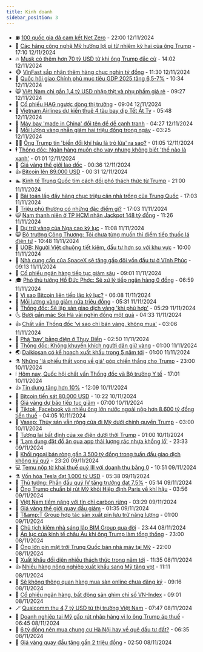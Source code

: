 ```yaml
---
title: Kinh doanh
sidebar_position: 3
---
```


<!-- vnexpress-kinh-doanh:START -->
- ⛽️ [100 quốc gia đã cam kết Net Zero](https://vnexpress.net/100-quoc-gia-da-cam-ket-net-zero-4815232.html) - 22:00 12/11/2024
- 🐲 [Các hãng công nghệ Mỹ hưởng lợi gì từ nhiệm kỳ hai của ông Trump](https://vnexpress.net/cac-hang-cong-nghe-my-huong-loi-gi-tu-nhiem-ky-hai-cua-ong-trump-4815132.html) - 17:10 12/11/2024
- 🔥 [Musk có thêm hơn 70 tỷ USD từ khi ông Trump đắc cử](https://vnexpress.net/musk-co-them-hon-70-ty-usd-tu-khi-ong-trump-dac-cu-4815320.html) - 14:02 12/11/2024
- 🐵 [VinFast sắp nhận thêm hàng chục nghìn tỷ đồng](https://vnexpress.net/vinfast-sap-nhan-them-hang-chuc-nghin-ty-dong-4815284.html) - 11:30 12/11/2024
- 🦅 [Quốc hội giao Chính phủ mục tiêu GDP 2025 tăng 6,5-7%](https://vnexpress.net/quoc-hoi-giao-chinh-phu-muc-tieu-gdp-2025-tang-6-5-7-4815248.html) - 10:34 12/11/2024
- 😺 [Việt Nam chi gần 1,4 tỷ USD nhập thịt và phụ phẩm giá rẻ](https://vnexpress.net/viet-nam-chi-gan-1-4-ty-usd-nhap-thit-va-phu-pham-gia-re-4815211.html) - 09:27 12/11/2024
- 🤩 [Cổ phiếu HAG ngược dòng thị trường](https://vnexpress.net/chung-khoan-hom-nay-12-11-co-phieu-hag-nguoc-dong-thi-truong-4815219.html) - 09:04 12/11/2024
- 🌮 [Vietnam Airlines dự kiến thuê 4 tàu bay dịp Tết Ất Tỵ](https://vnexpress.net/vietnam-airlines-du-kien-thue-4-tau-bay-dip-tet-at-ty-4815112.html) - 05:48 12/11/2024
- 🧰 [Máy bay &#39;made in China&#39; đổi tên để dễ cạnh tranh](https://vnexpress.net/may-bay-made-in-china-doi-ten-de-de-canh-tranh-4815014.html) - 04:27 12/11/2024
- 🤔 [Mỗi lượng vàng nhẫn giảm hai triệu đồng trong ngày](https://vnexpress.net/gia-vang-giam-them-1-trieu-dong-moi-luong-4814989.html) - 03:25 12/11/2024
- 🧑‍💻 [Ông Trump tin &#39;biến đổi khí hậu là trò lừa&#39; ra sao?](https://vnexpress.net/ong-trump-tin-bien-doi-khi-hau-la-tro-lua-ra-sao-4814750.html) - 01:05 12/11/2024
- 🕴 [Thống đốc: Ngân hàng muốn cho vay nhưng không biết &#39;thế nào là xanh&#39;](https://vnexpress.net/20-du-no-vay-ngan-hang-duoc-danh-gia-rui-ro-voi-moi-truong-4814687.html) - 01:01 12/11/2024
- 🦩 [Giá vàng thế giới lao dốc](https://vnexpress.net/gia-vang-the-gioi-lao-doc-4814931.html) - 00:36 12/11/2024
- 👍 [Bitcoin lên 89.000 USD](https://vnexpress.net/gia-bitcoin-hom-nay-12-11-btc-tang-len-89-000-usd-von-hoa-vuot-qua-bac-4814926.html) - 00:31 12/11/2024
- 🏊 [Kinh tế Trung Quốc tìm cách đối phó thách thức từ Trump](https://vnexpress.net/kinh-te-trung-quoc-tim-cach-doi-pho-thach-thuc-tu-trump-4814657.html) - 21:00 11/11/2024
- 🤡 [Bài toán lấp đầy hàng chục triệu căn nhà trống của Trung Quốc](https://vnexpress.net/bai-toan-lap-day-hang-chuc-trieu-can-nha-trong-cua-trung-quoc-4812427.html) - 17:03 11/11/2024
- 👀 [Triệu phú thường có những đặc điểm gì?](https://vnexpress.net/trieu-phu-thuong-co-nhung-dac-diem-gi-4809941.html) - 17:03 11/11/2024
- 😺 [Nam thanh niên ở TP HCM nhận Jackpot 148 tỷ đồng](https://vnexpress.net/nam-thanh-nien-o-tp-hcm-nhan-jackpot-148-ty-dong-4814845.html) - 11:26 11/11/2024
- 🦣 [Dự trữ vàng của Nga cao kỷ lục](https://vnexpress.net/du-tru-vang-cua-nga-cao-ky-luc-4814790.html) - 11:08 11/11/2024
- 😺 [Bộ trưởng Công Thương: Tôi chưa từng muốn thí điểm tiếp thuốc lá điện tử](https://vnexpress.net/bo-truong-cong-thuong-toi-chua-tung-muon-thi-diem-tiep-thuoc-la-dien-tu-4814835.html) - 10:48 11/11/2024
- 💼 [UOB: Người Việt chuộng tiết kiệm, đầu tư hơn so với khu vực](https://vnexpress.net/uob-nguoi-viet-chuong-tiet-kiem-dau-tu-hon-so-voi-khu-vuc-4813863.html) - 10:00 11/11/2024
- 🤗 [Nhà cung cấp của SpaceX sẽ tăng gấp đôi vốn đầu tư ở Vĩnh Phúc](https://vnexpress.net/nha-cung-cap-cua-spacex-se-tang-gap-doi-von-dau-tu-o-vinh-phuc-4814797.html) - 09:13 11/11/2024
- 👀 [Cổ phiếu ngân hàng tiếp tục giảm sâu](https://vnexpress.net/chung-khoan-hom-nay-11-11-co-phieu-ngan-hang-tiep-tuc-chiet-khau-4814765.html) - 09:01 11/11/2024
- 🎓 [Phó thủ tướng Hồ Đức Phớc: Sẽ xử lý tiếp ngân hàng 0 đồng](https://vnexpress.net/chat-van-thong-doc-chieu-11-11-4814678-tong-thuat.html) - 06:59 11/11/2024
- 🗽 [Vì sao Bitcoin liên tiếp lập kỷ lục?](https://vnexpress.net/gia-bitcoin-hom-nay-11-11-vi-sao-bitcoin-lap-ky-luc-lien-tuc-4814629.html) - 06:08 11/11/2024
- 🚀 [Mỗi lượng vàng giảm nửa triệu đồng](https://vnexpress.net/moi-luong-vang-giam-vai-tram-ngan-dong-4814619.html) - 05:31 11/11/2024
- 🤗 [Thống đốc: Sẽ lập sàn giao dịch vàng &#39;khi phù hợp&#39;](https://vnexpress.net/thong-doc-se-lap-san-giao-dich-vang-khi-phu-hop-4814599.html) - 05:29 11/11/2024
- 🌜 [Bưởi gắn mác Soi Hà vài nghìn đồng một quả](https://vnexpress.net/buoi-gan-mac-soi-ha-vai-nghin-dong-mot-qua-4812944.html) - 04:33 11/11/2024
- 👍 [Chất vấn Thống đốc &#39;vì sao chỉ bán vàng, không mua&#39;](https://vnexpress.net/chat-van-thong-doc-vi-sao-chi-ban-vang-khong-mua-4814542.html) - 03:06 11/11/2024
- 🤖 [Phà &#39;bay&#39; bằng điện ở Thụy Điển](https://vnexpress.net/pha-bay-bang-dien-o-thuy-dien-4813902.html) - 02:50 11/11/2024
- 🫣 [Thống đốc: Không khuyến khích người dân giữ vàng](https://vnexpress.net/phien-chat-van-thong-doc-ngan-hang-nha-nuoc-nguyen-thi-hong-sang-11-11-4814390-tong-thuat.html) - 01:00 11/11/2024
- 🌏 [Daikiosan có kế hoạch xuất khẩu trong 5 năm tới](https://vnexpress.net/daikiosan-co-ke-hoach-xuat-khau-trong-5-nam-toi-4809885.html) - 01:00 11/11/2024
- ⚗️ [Những &#39;lá phiếu thất vọng về giá&#39; góp chiến thắng cho Trump](https://vnexpress.net/nhung-la-phieu-that-vong-ve-gia-gop-chien-thang-cho-trump-4814308.html) - 23:00 10/11/2024
- 🕯 [Hôm nay, Quốc hội chất vấn Thống đốc và Bộ trưởng Y tế](https://vnexpress.net/hom-nay-quoc-hoi-chat-van-thong-doc-va-bo-truong-y-te-4814389.html) - 17:01 10/11/2024
- 👍 [Tín dụng tăng hơn 10%](https://vnexpress.net/tin-dung-tang-hon-10-4814385.html) - 12:09 10/11/2024
- 🤠 [Bitcoin tiến sát 80.000 USD](https://vnexpress.net/bitcoin-tien-sat-80-000-usd-4814367.html) - 10:22 10/11/2024
- 🌊 [Giá vàng dự báo tiếp tục giảm](https://vnexpress.net/gia-vang-du-bao-tiep-tuc-giam-4814292.html) - 07:00 10/11/2024
- 🌈 [Tiktok, Facebook và nhiều ông lớn nước ngoài nộp hơn 8.600 tỷ đồng tiền thuế](https://vnexpress.net/tiktok-facebook-va-nhieu-ong-lon-nuoc-ngoai-nop-hon-8-600-ty-dong-tien-thue-4814285.html) - 04:05 10/11/2024
- 🥳 [Vasep: Thủy sản vẫn rộng cửa đi Mỹ dưới chính quyền Trump](https://vnexpress.net/vasep-thuy-san-van-rong-cua-di-my-duoi-chinh-quyen-trump-4814215.html) - 03:00 10/11/2024
- 🐻 [Tương lai bất định của xe điện dưới thời Trump](https://vnexpress.net/tuong-lai-bat-dinh-cua-xe-dien-duoi-thoi-trump-4814201.html) - 01:00 10/11/2024
- 💫 [&#39;Lạm dụng đặt đồ ăn qua app thải lượng rác nhựa khổng lồ&#39;](https://vnexpress.net/lam-dung-dat-do-an-qua-app-thai-luong-rac-nhua-khong-lo-4814164.html) - 23:33 09/11/2024
- 🤩 [Khối ngoại bán ròng gần 3.500 tỷ đồng trong tuần đầu giao dịch không ký quỹ](https://vnexpress.net/khoi-ngoai-ban-rong-gan-3-500-ty-dong-trong-tuan-dau-giao-dich-khong-ky-quy-4814061.html) - 23:20 09/11/2024
- 💻 [Temu nộp tờ khai thuế quý III với doanh thu bằng 0](https://vnexpress.net/temu-nop-to-khai-thue-quy-iii-voi-doanh-thu-bang-0-4814157.html) - 10:51 09/11/2024
- ⚗️ [Vốn hóa Tesla đạt 1.000 tỷ USD](https://vnexpress.net/von-hoa-tesla-dat-1-000-ty-usd-4814069.html) - 05:38 09/11/2024
- 🌈 [Thủ tướng: Phấn đấu quý IV tăng trưởng đạt 7,5%](https://vnexpress.net/thu-tuong-phan-dau-quy-iv-tang-truong-dat-7-5-4814068.html) - 05:14 09/11/2024
- 🌝 [Ông Trump chuẩn bị rút Mỹ khỏi Hiệp định Paris về khí hậu](https://vnexpress.net/ong-trump-chuan-bi-rut-my-khoi-hiep-dinh-paris-ve-khi-hau-4814036.html) - 03:56 09/11/2024
- 🥸 [Việt Nam tiềm năng với tín chỉ carbon rừng](https://vnexpress.net/viet-nam-tiem-nang-voi-tin-chi-carbon-rung-4814015.html) - 03:29 09/11/2024
- 🦆 [Giá vàng thế giới quay đầu giảm](https://vnexpress.net/gia-vang-the-gioi-quay-dau-giam-4813970.html) - 01:35 09/11/2024
- 🌋 [T&amp;amp;T Group hợp tác sản xuất pin lưu trữ năng lượng](https://vnexpress.net/t-t-group-hop-tac-san-xuat-pin-luu-tru-nang-luong-4813858.html) - 01:00 09/11/2024
- 🦍 [Chủ tịch kiêm nhà sáng lập BIM Group qua đời](https://vnexpress.net/chu-tich-kiem-nha-sang-lap-bim-group-qua-doi-4813678.html) - 23:44 08/11/2024
- 🤔 [Áp lực của kinh tế châu Âu khi ông Trump làm tổng thống](https://vnexpress.net/ap-luc-cua-kinh-te-chau-au-khi-ong-trump-lam-tong-thong-4813781.html) - 23:00 08/11/2024
- 🧰 [Ông lớn pin mặt trời Trung Quốc bán nhà máy tại Mỹ](https://vnexpress.net/ong-lon-pin-mat-troi-trung-quoc-ban-nha-may-tai-my-4813780.html) - 22:00 08/11/2024
- 🌝 [Xuất khẩu đối diện nhiều thách thức trong năm tới](https://vnexpress.net/xuat-khau-co-the-chiu-ap-luc-trong-2025-4813707.html) - 11:35 08/11/2024
- 👍 [Nhiều hàng nông nghiệp xuất khẩu sang Mỹ tăng vọt](https://vnexpress.net/nhieu-hang-nong-nghiep-xuat-khau-sang-my-tang-vot-4813754.html) - 11:11 08/11/2024
- 🗽 [Sẽ không thông quan hàng mua sàn online chưa đăng ký](https://vnexpress.net/se-khong-thong-quan-hang-mua-san-online-chua-dang-ky-4813705.html) - 09:16 08/11/2024
- 🐎 [Cổ phiếu ngân hàng, bất động sản ghìm chỉ số VN-Index](https://vnexpress.net/chung-khoan-hom-nay-8-11-co-phieu-ngan-hang-bat-dong-san-thanh-ganh-nang-4813796.html) - 09:01 08/11/2024
- 🪄 [Qualcomm thu 4,7 tỷ USD từ thị trường Việt Nam](https://vnexpress.net/qualcomm-thu-4-7-ty-usd-tu-thi-truong-viet-nam-4813580.html) - 07:47 08/11/2024
- 🎊 [Doanh nghiệp tại Mỹ gấp rút nhập hàng vì lo ông Trump áp thuế](https://vnexpress.net/doanh-nghiep-tai-my-gap-rut-nhap-hang-vi-lo-ong-trump-ap-thue-4813531.html) - 06:45 08/11/2024
- 🗽 [6 tỷ đồng nên mua chung cư Hà Nội hay về quê đầu tư đất?](https://vnexpress.net/6-ty-dong-nen-mua-chung-cu-ha-noi-hay-ve-que-dau-tu-dat-4812541.html) - 06:35 08/11/2024
- 🦩 [Giá vàng quay đầu tăng gần 2 triệu đồng](https://vnexpress.net/gia-vang-mieng-va-nhan-tron-dao-chieu-tang-4813573.html) - 02:50 08/11/2024<!-- vnexpress-kinh-doanh:END -->
